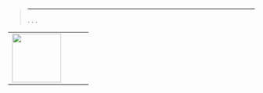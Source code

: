 
>****
>. . .
> [](https://market.jeedom.com/index.php?v=d&p=market&type=plugin&categorie=zwavejs) 


| | | | |
|--- | --- | --- | ---|
|<img src="./beta/._icon.png" class="pluginLogo" width="100" />||<br/>|[](./beta/index.md)<br/>[](https://market.jeedom.com/index.php?v=d&p=market_display&id=4306)<br/>[](./beta/changelog.md)|
